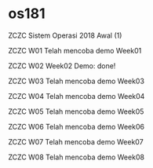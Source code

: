 # os181
ZCZC Sistem Operasi 2018 Awal (1)

ZCZC W01 Telah mencoba demo Week01

ZCZC W02 Week02 Demo: done!

ZCZC W03 Telah mencoba demo Week03

ZCZC W04 Telah mencoba demo Week04

ZCZC W05 Telah mencoba demo Week05

ZCZC W06 Telah mencoba demo Week06

ZCZC W07 Telah mencoba demo Week07


ZCZC W08 Telah mencoba demo Week08
